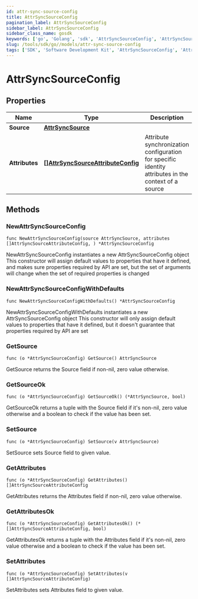 ```yaml
---
id: attr-sync-source-config
title: AttrSyncSourceConfig
pagination_label: AttrSyncSourceConfig
sidebar_label: AttrSyncSourceConfig
sidebar_class_name: gosdk
keywords: ['go', 'Golang', 'sdk', 'AttrSyncSourceConfig', 'AttrSyncSourceConfig'] 
slug: /tools/sdk/go//models/attr-sync-source-config
tags: ['SDK', 'Software Development Kit', 'AttrSyncSourceConfig', 'AttrSyncSourceConfig']
---
```


# AttrSyncSourceConfig

## Properties

Name | Type | Description | Notes
------------ | ------------- | ------------- | -------------
**Source** | [**AttrSyncSource**](attr-sync-source) |  | 
**Attributes** | [**[]AttrSyncSourceAttributeConfig**](attr-sync-source-attribute-config) | Attribute synchronization configuration for specific identity attributes in the context of a source | 

## Methods

### NewAttrSyncSourceConfig

`func NewAttrSyncSourceConfig(source AttrSyncSource, attributes []AttrSyncSourceAttributeConfig, ) *AttrSyncSourceConfig`

NewAttrSyncSourceConfig instantiates a new AttrSyncSourceConfig object
This constructor will assign default values to properties that have it defined,
and makes sure properties required by API are set, but the set of arguments
will change when the set of required properties is changed

### NewAttrSyncSourceConfigWithDefaults

`func NewAttrSyncSourceConfigWithDefaults() *AttrSyncSourceConfig`

NewAttrSyncSourceConfigWithDefaults instantiates a new AttrSyncSourceConfig object
This constructor will only assign default values to properties that have it defined,
but it doesn't guarantee that properties required by API are set

### GetSource

`func (o *AttrSyncSourceConfig) GetSource() AttrSyncSource`

GetSource returns the Source field if non-nil, zero value otherwise.

### GetSourceOk

`func (o *AttrSyncSourceConfig) GetSourceOk() (*AttrSyncSource, bool)`

GetSourceOk returns a tuple with the Source field if it's non-nil, zero value otherwise
and a boolean to check if the value has been set.

### SetSource

`func (o *AttrSyncSourceConfig) SetSource(v AttrSyncSource)`

SetSource sets Source field to given value.


### GetAttributes

`func (o *AttrSyncSourceConfig) GetAttributes() []AttrSyncSourceAttributeConfig`

GetAttributes returns the Attributes field if non-nil, zero value otherwise.

### GetAttributesOk

`func (o *AttrSyncSourceConfig) GetAttributesOk() (*[]AttrSyncSourceAttributeConfig, bool)`

GetAttributesOk returns a tuple with the Attributes field if it's non-nil, zero value otherwise
and a boolean to check if the value has been set.

### SetAttributes

`func (o *AttrSyncSourceConfig) SetAttributes(v []AttrSyncSourceAttributeConfig)`

SetAttributes sets Attributes field to given value.



